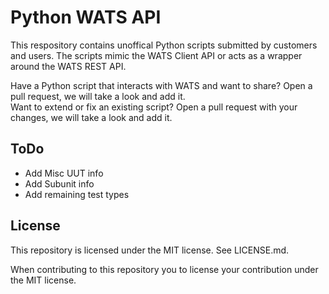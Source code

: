 # Python WATS API
This respository contains unoffical Python scripts submitted by customers and users. The scripts mimic the WATS Client API or acts as a wrapper around the WATS REST API. 

Have a Python script that interacts with WATS and want to share? Open a pull request, we will take a look and add it.  
Want to extend or fix an existing script? Open a pull request with your changes, we will take a look and add it.

## ToDo

- Add Misc UUT info
- Add Subunit info
- Add remaining test types

## License

This repository is licensed under the MIT license. See LICENSE.md.

When contributing to this repository you to license your contribution under the MIT license.
